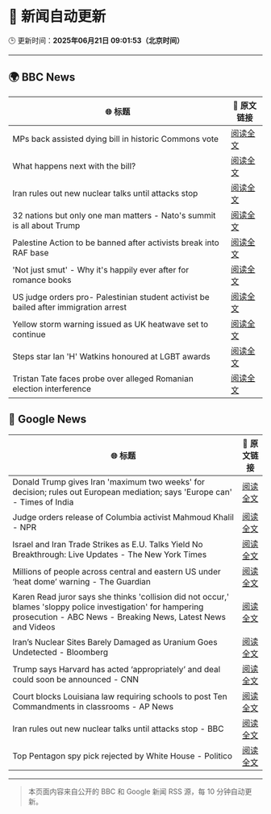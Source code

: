 # 🧠 新闻自动更新

🕒 更新时间：**2025年06月21日 09:01:53（北京时间）**

---

## 🌍 BBC News

| 🌐 标题 | 🔗 原文链接 |
|--------|-------------|
| MPs back assisted dying bill in historic Commons vote | [阅读全文](https://www.bbc.com/news/articles/cgeqj1egxvyo) |
| What happens next with the bill? | [阅读全文](https://www.bbc.com/news/articles/c8rpdxz11d8o) |
| Iran rules out new nuclear talks until attacks stop | [阅读全文](https://www.bbc.com/news/articles/ckg505kl3zpo) |
| 32 nations but only one man matters - Nato's summit is all about Trump | [阅读全文](https://www.bbc.com/news/articles/c93kqnz3pxgo) |
| Palestine Action to be banned after activists break into RAF base | [阅读全文](https://www.bbc.com/news/articles/cn81g4e0nlyo) |
| 'Not just smut' - Why it's happily ever after for romance books | [阅读全文](https://www.bbc.com/news/articles/c75r6kq2pdwo) |
| US judge orders pro- Palestinian student activist be bailed after immigration arrest | [阅读全文](https://www.bbc.com/news/articles/clylv796ekgo) |
| Yellow storm warning issued as UK heatwave set to continue | [阅读全文](https://www.bbc.com/news/articles/cg5z78nyglpo) |
| Steps star Ian 'H' Watkins honoured at LGBT awards | [阅读全文](https://www.bbc.com/news/articles/cx2k8xr4x1no) |
| Tristan Tate faces probe over alleged Romanian election interference | [阅读全文](https://www.bbc.com/news/articles/cdez7r0dgy7o) |

## 📰 Google News

| 🌐 标题 | 🔗 原文链接 |
|--------|-------------|
| Donald Trump gives Iran 'maximum two weeks' for decision; rules out European mediation; says 'Europe can' - Times of India | [阅读全文](https://news.google.com/rss/articles/CBMioAJBVV95cUxQOENmUTRtdGgtSHYxSWp2d1F3dEFmd0FvcVFvV2x1Y2Y1VTBITWp0b01sT3ZjSVBKY0txTjZtLVZzSDl1Zk12el9LMExKVGdzVzlqd0hTbFZWdFVUdW1fUEswYmYtcWhWNzdJdFlsd05TWm44bnZDby1wOHhaOUxDZnRubXRMallESXVsLS1WLThJcU1nYzA5NWlvV3Z2LWl6clNmaW0xQjdOdU5aZG5GTGg4YTg5WEcyUWp4UVhIVUZLWFpxa1UtNHVXMndnWm9oYTNDclZJYmJEQ1hkVmhsNHRzazdFT3ROaFlDc1dmMjJnRFhfRWtaNWVyajhsTzlEVXdjcncxQUx0S2x0MlhLYjZneklpd0dTdjBBUThXWEk?oc=5) |
| Judge orders release of Columbia activist Mahmoud Khalil - NPR | [阅读全文](https://news.google.com/rss/articles/CBMiowFBVV95cUxNREJYNWFkazhuMkZIbXlpeVRaMHB6VE9sRndrYzBUelc1T1p1TThBRXBpaXB2Nmd3X2JoLWxzbmI4NjZNZUNhUF9CREVpMGtuY3RPbkowSExxM3o5SWthTkRyV3FfX2s0Q2lSVzA1cFBpUzZaTlpFTmszaWg1Z0pNckJLZEVKYmpiaWl0MnVERnJCWXNJRVp5RlhhNHNHWFA3T2VN?oc=5) |
| Israel and Iran Trade Strikes as E.U. Talks Yield No Breakthrough: Live Updates - The New York Times | [阅读全文](https://news.google.com/rss/articles/CBMicEFVX3lxTFBmYVh2eFlveHhtMzQzeHBfem5iVnpuOVY4QmY1TDRlbE1aQWJ6cjRqazdmbUQ3R0dMSjM2dm13djlMZlV1QVk0SWZDcGdmUDFkTGJqNW9hRXpnbHYxdGdxQzBZemgzbWJsaDhYUDZSZ1c?oc=5) |
| Millions of people across central and eastern US under ‘heat dome’ warning - The Guardian | [阅读全文](https://news.google.com/rss/articles/CBMijAFBVV95cUxON1BBTlZ1bVBJbWtlVWpINVA4X1lwbDNaMGVJSnN0WUFBdGs3T1FuTExnc0pCN1FJd29jZ0tTOVlOczRMZE9ZcHdIcVJCZUZncUI5U0NLWE5waUh0UWQ2TzVUa2swQ3VjYnpHSmxUMTJWaEtfeGxqb2p0QklUYlZzVUt6dzZMbVJfR0M5TA?oc=5) |
| Karen Read juror says she thinks 'collision did not occur,' blames 'sloppy police investigation' for hampering prosecution - ABC News - Breaking News, Latest News and Videos | [阅读全文](https://news.google.com/rss/articles/CBMinwFBVV95cUxONWszN3J0RFZQYmI1RjZaVnFjLTh0VlNnM2N5UGluMXR2RThsRFdBQThZX0Y1YUF0cVhuR1dkdHRrNkYwZlJrTEphRE11Y3p4OU5aSWFGVnVkaUltNThzMVNQWnZoanBPd3RCX24xclNlYXFlQ29aUm5ia2ktUTg5TFJSMmpWSGpPOWZEX0o0VFZEdlMtcjVuckFXOTEyWDTSAaQBQVVfeXFMTXRkQWhVQUFlNEtGc2h4QUp3MmpXTnlBbmZEaDZLaTNjcG1VaHFHTWstYVBGQkJicVlaQWFvZExtVmxPSWNZZTF4aTFqRTF1VkxSR3dJY3R3NlZfTmFUY29HckhSNW9IaDBjVWtRbklvX1h3VGFNbW9VTEliTFlKd0l2U1hTb3JmMnM0ME1mTWhVS1hwdjlXVDJ3aExRdFdBWXBuMXY?oc=5) |
| Iran’s Nuclear Sites Barely Damaged as Uranium Goes Undetected - Bloomberg | [阅读全文](https://news.google.com/rss/articles/CBMigwFBVV95cUxQRkk4QkFhcnpuLXM0a3pyTjJWb1BhRUJWQkJ3RnpWRk9jczVEamxyNjV0WXdKbkM1V1dPb0U5TnR1ZDdwUjl5VlBrbURWZ3RuQm9VVW1PUVJGLVJRWEQ2azJrU2JEQm1uc0ZWQjFUdWoxMlRmRVNUYjNMMEJzNmsxdmY1QQ?oc=5) |
| Trump says Harvard has acted ‘appropriately’ and deal could soon be announced - CNN | [阅读全文](https://news.google.com/rss/articles/CBMid0FVX3lxTE84c3pUZnBvUEZIdlZmb3AyN2FNN0ZMUU5BS09jUzFQZW8xUnBPSnpJeDBEQzRDelB0YTZhcENyWlZuQUlwOUt0RnpnTW5remdvemtyNTZUSDhqeTFneDd6Nm9pOV9DU1UtYkc0Nm1FQjl5LWJRRlYw0gF8QVVfeXFMTVhvNTNPY2V0cklLa3lKTmhaT2JyRkYyWXoxN3dscW1FemJ5Mk02ZnFPWUlfSlZscXRoSHEyV0kzN1oxMDFSUWxxb1FTcm4zOERCSjFENkExY3ZoTnZwWkgwZTVpRkoxQzA3N3VLX1hOOE16VjJEcVpXYTdsVA?oc=5) |
| Court blocks Louisiana law requiring schools to post Ten Commandments in classrooms - AP News | [阅读全文](https://news.google.com/rss/articles/CBMirAFBVV95cUxQMy1aVFluUjFqaXRYOWpPZ1hGbE1MMnA3RC1ueUFUbE45dzJtWkkwWE15YzBFTDVtZDhzYndTcFJDWWw1RmJkTkVUR3ZnRklYeUxfUGJpSnNiLXNzOUwyM09FUURscENYZUNQQmlPeWt1RV9aWmNuNlJwTTJ6ekdvaEZNRmY3SzR2Umx5bmpzUlVacTg5aDNpU3dLU29XTm1oMVU4QWRMbWp0VEw5?oc=5) |
| Iran rules out new nuclear talks until attacks stop - BBC | [阅读全文](https://news.google.com/rss/articles/CBMiWkFVX3lxTE5oYnB3N1pyQzZyMFZZNnZqZHcyR2xBOHFYM2VHbUU0WHJkRkViSmpodXlodDBydmhZTVd1QVAtdHl3WkhKRmxGcmdwUjUtdkVNU2xEWkVjUDdVUdIBX0FVX3lxTE1RZGVDSDVOWHdTWGlPeDVBM1d1cHdESXJ4alBLOXF0WVFHM2xBVGp0ZHp2Q1M2TkpNRWxzd2o4YlY3YXRLaGVpTU0yM1k5NjRleGZTdWpOOGVrVWtRV0Jz?oc=5) |
| Top Pentagon spy pick rejected by White House - Politico | [阅读全文](https://news.google.com/rss/articles/CBMiiAFBVV95cUxNLUFlYWJDU0ltREtfMTBaaXNKeXQyYkVjVWk5dVVCTWxaLV9sakJTRGMtOTgxU0NnZlU2SnZ0bGZNWjJXUXBkaG0tYlhoUmFjLXJaNnZZMmJWVjM2M1NFV0NLbFZPa0lsbkRfLXozYnh2eGZrNW0wVzBpdjcxdzU1ci0yd2tzaEpF?oc=5) |

---
> 本页面内容来自公开的 BBC 和 Google 新闻 RSS 源，每 10 分钟自动更新。